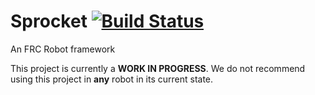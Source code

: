 # Sprocket         [![Build Status](https://travis-ci.org/MontclairRobotics/Sprocket.svg?branch=master)](https://travis-ci.org/MontclairRobotics/Sprocket)
An FRC Robot framework

This project is currently a **WORK IN PROGRESS**. We do not recommend using this project in **any** robot in its current state.
